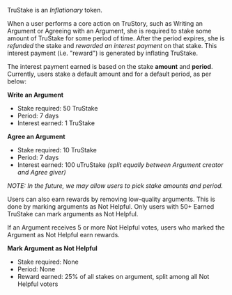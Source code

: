 TruStake is an *Inflationary* token.

When a user performs a core action on TruStory, such as Writing an Argument or Agreeing with an Argument, she is required to stake some amount of TruStake for some period of time. After the period expires, she is *refunded* the stake and *rewarded an interest payment* on that stake. This interest payment (i.e. "reward") is generated by inflating TruStake.

The interest payment earned is based on the stake **amount** and **period**. Currently, users stake a default amount and for a default period, as per below:

**Write an Argument**
- Stake required: 50 TruStake
- Period: 7 days
- Interest earned: 1 TruStake


**Agree an Argument**
- Stake required: 10 TruStake
- Period: 7 days
- Interest earned: 100 uTruStake *(split equally between Argument creator and Agree giver)*

_NOTE: In the future, we may allow users to pick stake amounts and period._

Users can also earn rewards by removing low-quality arguments. This is done by marking arguments as Not Helpful. Only users with 50+ Earned TruStake can mark arguments as Not Helpful.

If an Argument receives 5 or more Not Helpful votes, users who marked the Argument as Not Helpful earn rewards.

**Mark Argument as Not Helpful**
 - Stake required: None
 - Period: None
 - Reward earned: 25% of all stakes on argument, split among all Not Helpful voters 
